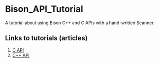 # Bison_API_Tutorial
A tutorial about using Bison C++ and C APIs with a hand-written Scanner.

## Links to tutorials (articles)
1. [C API](https://thesharpowl.github.io/posts/HAND_WRITTEN_SCANNER_WITH_BISON_C_API/)
2. [C++ API](https://thesharpowl.github.io/posts/HAND_WRITTEN_SCANNER_WITH_BISON_Cpp_API/)
